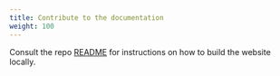 ```yaml
---
title: Contribute to the documentation
weight: 100
---
```


Consult the repo [README](https://invent.kde.org/documentation/develop-kde-org/-/blob/master/README.md) for instructions on how to build the website locally.

